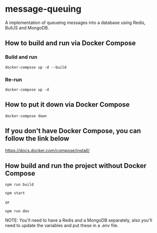 # message-queuing
A implementation of queueing messages into a database using Redis, BullJS and MongoDB.

## How to build and run via Docker Compose

### Build and run
```
docker-compose up -d --build
```

### Re-run
```
docker-compose up -d
```

## How to put it down via Docker Compose
```
docker-compose down
```

## If you don't have Docker Compose, you can follow the link below
https://docs.docker.com/compose/install/

## How build and run the project without Docker Compose
```
npm run build
```
```
npm start
```
or
```
npm run dev
```
NOTE: You'll need to have a Redis and a MongoDB separately, also you'll need to update the variables and put these in a .env file.
